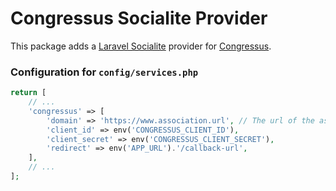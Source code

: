 # Congressus Socialite Provider
This package adds a [Laravel Socialite](https://laravel.com/docs/socialite) provider for [Congressus](https://congressus.nl).

### Configuration for `config/services.php`
```php
return [
    // ...
    'congressus' => [
        'domain' => 'https://www.association.url', // The url of the association to connect to
        'client_id' => env('CONGRESSUS_CLIENT_ID'),
        'client_secret' => env('CONGRESSUS_CLIENT_SECRET'),
        'redirect' => env('APP_URL').'/callback-url',
    ],
    // ...
];
```
